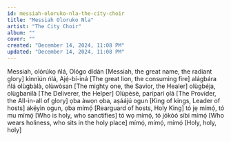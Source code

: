 ```yaml
---
id: messiah-oloruko-nla-the-city-choir
title: "Messiah Oloruko Nla"
artist: "The City Choir"
album: ""
cover: ""
created: "December 14, 2024, 11:08 PM"
updated: "December 14, 2024, 11:08 PM"
---
```


Messiah, olórúkọ ńlá, Ológo dídán
[Messiah, the great name, the radiant glory]
kìnnìún ńlá, Ajẹ́-bí-iná
[The great lion, the consuming fire]
alágbára ńlá olùgbàlà, olùwòsan
[The mighty one, the Savior, the Healer]
olùgbéja, olùgbanilà
[The Deliverer, the Helper]
Olùpèsè, paríparí ọlá
[The Provider, the All-in-all of glory]
ọba àwọn ọba, aṣáájú ogun
[King of kings, Leader of hosts]
akẹ́yìn ogun, ọba mímọ́
[Rearguard of hosts, Holy King]
tó jẹ mímọ́, tó mu mímọ́
[Who is holy, who sanctifies]
tó wọ mímọ́, tó jókòó síbi mímọ́
[Who wears holiness, who sits in the holy place]
mímọ́, mímọ́, mímọ́
[Holy, holy, holy]